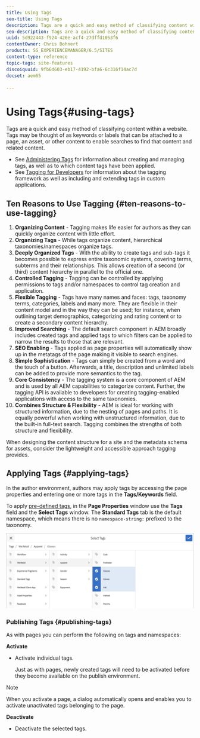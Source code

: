 ```yaml
---
title: Using Tags
seo-title: Using Tags
description: Tags are a quick and easy method of classifying content within a website
seo-description: Tags are a quick and easy method of classifying content within a website
uuid: 5d922443-f924-426e-acf4-27dffd1053f6
contentOwner: Chris Bohnert
products: SG_EXPERIENCEMANAGER/6.5/SITES
content-type: reference
topic-tags: site-features
discoiquuid: 9fb6d603-eb17-4192-bfa6-6c316f14ac7d
docset: aem65

---
```


# Using Tags{#using-tags}

Tags are a quick and easy method of classifying content within a website. Tags may be thought of as keywords or labels that can be attached to a page, an asset, or other content to enable searches to find that content and related content.

* See [Administering Tags](/help/sites-administering/tags.md) for information about creating and managing tags, as well as to which content tags have been applied.
* See [Tagging for Developers](/help/sites-developing/tags.md) for information about the tagging framework as well as including and extending tags in custom applications.

## Ten Reasons to Use Tagging {#ten-reasons-to-use-tagging}

1. **Organizing Content** - Tagging makes life easier for authors as they can quickly organize content with little effort.
1. **Organizing Tags** - While tags organize content, hierarchical taxonomies/namespaces organize tags.
1. **Deeply Organized Tags** - With the ability to create tags and sub-tags it becomes possible to express entire taxonomic systems, covering terms, subterms and their relationships. This allows creation of a second (or third) content hierarchy in parallel to the official one.
1. **Controlled Tagging** - Tagging can be controlled by applying permissions to tags and/or namespaces to control tag creation and application.
1. **Flexible Tagging** - Tags have many names and faces: tags, taxonomy terms, categories, labels and many more. They are flexible in their content model and in the way they can be used; for instance, when outlining target demographics, categorizing and rating content or to create a secondary content hierarchy.
1. **Improved Searching** - The default search component in AEM broadly includes created tags and applied tags to which filters can be applied to narrow the results to those that are relevant.
1. **SEO Enabling** - Tags applied as page properties will automatically show up in the metatags of the page making it visible to search engines.
1. **Simple Sophistication** - Tags can simply be created from a word and the touch of a button. Afterwards, a title, description and unlimited labels can be added to provide more semantics to the tag.
1. **Core Consistency** - The tagging system is a core component of AEM and is used by all AEM capabilities to categorize content. Further, the tagging API is available to developers for creating tagging-enabled applications with access to the same taxonomies.
1. **Combines Structure & Flexibility** - AEM is ideal for working with structured information, due to the nesting of pages and paths. It is equally powerful when working with unstructured information, due to the built-in full-text search. Tagging combines the strengths of both structure and flexibility.

When designing the content structure for a site and the metadata schema for assets, consider the lightweight and accessible approach tagging provides.

## Applying Tags {#applying-tags}

In the author environment, authors may apply tags by accessing the page properties and entering one or more tags in the **Tags/Keywords** field.

To apply [pre-defined tags](/help/sites-administering/tags.md), in the **Page Properties** window use the **Tags** field and the **Select Tags** window. The **Standard Tags** tab is the default namespace, which means there is no `namespace-string:` prefixed to the taxonomy.

![Select Tags window; use X button to deselect the currently selected tags](assets/chlimage_1-41.png)

### Publishing Tags {#publishing-tags}

As with pages you can perform the following on tags and namespaces:

**Activate**

* Activate individual tags.

  Just as with pages, newly created tags will need to be activated before they become available on the publish environment.

>[!NOTE]
>
>When you activate a page, a dialog automatically opens and enables you to activate unactivated tags belonging to the page.

**Deactivate**

* Deactivate the selected tags.
